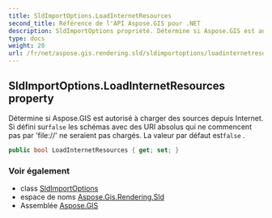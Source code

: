 ```yaml
---
title: SldImportOptions.LoadInternetResources
second_title: Référence de l'API Aspose.GIS pour .NET
description: SldImportOptions propriété. Détermine si Aspose.GIS est autorisé à charger des sources depuis Internet. Si défini surfalse les schémas avec des URI absolus qui ne commencent pas par file// ne seraient pas chargés. La valeur par défaut estfalse .
type: docs
weight: 20
url: /fr/net/aspose.gis.rendering.sld/sldimportoptions/loadinternetresources/
---
```

## SldImportOptions.LoadInternetResources property

Détermine si Aspose.GIS est autorisé à charger des sources depuis Internet. Si défini sur`false` les schémas avec des URI absolus qui ne commencent pas par 'file://' ne seraient pas chargés. La valeur par défaut est`false` .

```csharp
public bool LoadInternetResources { get; set; }
```

### Voir également

* class [SldImportOptions](../)
* espace de noms [Aspose.Gis.Rendering.Sld](../../sldimportoptions/)
* Assemblée [Aspose.GIS](../../../)


